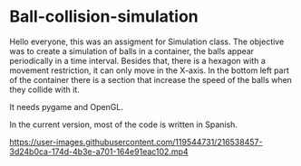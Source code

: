 # Ball-collision-simulation

Hello everyone, this was an assigment for Simulation class. The objective was to create a simulation of balls in a container, the balls appear periodically 
in a time interval. Besides that,  there is a hexagon with a movement restriction, it can only move in the X-axis. 
In the bottom left part of the container there is a section that increase the speed of the balls when they collide with it.

It needs pygame and OpenGL.

In the current version, most of the code is written in Spanish.


https://user-images.githubusercontent.com/119544731/216538457-3d24b0ca-174d-4b3e-a701-164e91eac102.mp4

